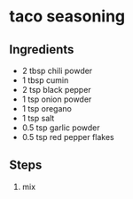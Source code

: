 # taco seasoning

## Ingredients
* 2 tbsp chili powder
* 1 tbsp cumin
* 2 tsp black pepper
* 1 tsp onion powder
* 1 tsp oregano
* 1 tsp salt
* 0.5 tsp garlic powder
* 0.5 tsp red pepper flakes

## Steps
1. mix
